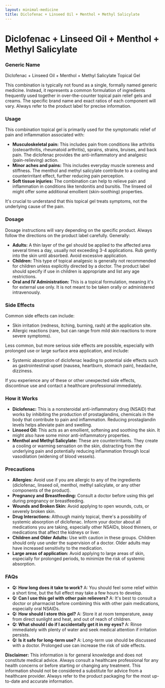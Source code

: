 ```yaml
---
layout: minimal-medicine
title: Diclofenac + Linseed Oil + Menthol + Methyl Salicylate
---
```


# Diclofenac + Linseed Oil + Menthol + Methyl Salicylate
### Generic Name
Diclofenac + Linseed Oil + Menthol + Methyl Salicylate Topical Gel


This combination is typically not found as a single, formally named generic medicine.  Instead, it represents a common formulation of ingredients frequently used together in over-the-counter topical pain relief gels and creams.  The specific brand name and exact ratios of each component will vary.  Always refer to the product label for precise information.


### Usage

This combination topical gel is primarily used for the symptomatic relief of pain and inflammation associated with:

* **Musculoskeletal pain:** This includes pain from conditions like arthritis (osteoarthritis, rheumatoid arthritis), sprains, strains, bruises, and back pain.  The diclofenac provides the anti-inflammatory and analgesic (pain-relieving) action.
* **Minor aches and pains:**  This includes everyday muscle soreness and stiffness.  The menthol and methyl salicylate contribute to a cooling and counterirritant effect, further reducing pain perception.
* **Soft tissue injuries:**  The combination can help to relieve pain and inflammation in conditions like tendonitis and bursitis.  The linseed oil might offer some additional emollient (skin-soothing) properties.

It's crucial to understand that this topical gel treats symptoms, not the underlying cause of the pain.


### Dosage

Dosage instructions will vary depending on the specific product.  Always follow the directions on the product label carefully.  Generally:

* **Adults:**  A thin layer of the gel should be applied to the affected area several times a day, usually not exceeding 3-4 applications. Rub gently into the skin until absorbed.  Avoid excessive application.
* **Children:**  This type of topical analgesic is generally not recommended for children unless explicitly directed by a doctor.  The product label should specify if use in children is appropriate and list any age restrictions.
* **Oral and IV Administration:** This is a topical formulation, meaning it's for external use only. It is not meant to be taken orally or administered intravenously.

### Side Effects

Common side effects can include:

* Skin irritation (redness, itching, burning, rash) at the application site.
* Allergic reactions (rare, but can range from mild skin reactions to more severe symptoms).

Less common, but more serious side effects are possible, especially with prolonged use or large surface area application, and include:

* Systemic absorption of diclofenac leading to potential side effects such as gastrointestinal upset (nausea, heartburn, stomach pain), headache, dizziness.

If you experience any of these or other unexpected side effects, discontinue use and contact a healthcare professional immediately.

### How it Works

* **Diclofenac:** This is a nonsteroidal anti-inflammatory drug (NSAID) that works by inhibiting the production of prostaglandins, chemicals in the body that contribute to pain and inflammation.  Reducing prostaglandin levels helps alleviate pain and swelling.
* **Linseed Oil:** This acts as an emollient, softening and soothing the skin. It might also have some minor anti-inflammatory properties.
* **Menthol and Methyl Salicylate:** These are counterirritants. They create a cooling or warming sensation on the skin, distracting from the underlying pain and potentially reducing inflammation through local vasodilation (widening of blood vessels).


### Precautions

* **Allergies:** Avoid use if you are allergic to any of the ingredients (diclofenac, linseed oil, menthol, methyl salicylate, or any other components of the product).
* **Pregnancy and Breastfeeding:** Consult a doctor before using this gel during pregnancy or breastfeeding.
* **Wounds and Broken Skin:** Avoid applying to open wounds, cuts, or severely broken skin.
* **Drug Interactions:**  Although mainly topical,  there's a possibility of systemic absorption of diclofenac.  Inform your doctor about all medications you are taking, especially other NSAIDs, blood thinners, or medications that affect the kidneys or liver.
* **Children and Older Adults:** Use with caution in these groups.  Children should only use under the supervision of a doctor. Older adults may have increased sensitivity to the medication.
* **Large areas of application:** Avoid applying to large areas of skin, especially for prolonged periods, to minimize the risk of systemic absorption.

### FAQs

* **Q: How long does it take to work?**  A: You should feel some relief within a short time, but the full effect may take a few hours to develop.
* **Q: Can I use this gel with other pain relievers?** A: It's best to consult a doctor or pharmacist before combining this with other pain medications, especially oral NSAIDs.
* **Q: How should I store this gel?** A: Store it at room temperature, away from direct sunlight and heat, and out of reach of children.
* **Q: What should I do if I accidentally get it in my eyes?** A: Rinse immediately with plenty of water and seek medical attention if irritation persists.
* **Q: Is it safe for long-term use?** A: Long-term use should be discussed with a doctor. Prolonged use can increase the risk of side effects.


**Disclaimer:** This information is for general knowledge and does not constitute medical advice. Always consult a healthcare professional for any health concerns or before starting or changing any treatment.  This information should not be considered a substitute for advice from a healthcare provider. Always refer to the product packaging for the most up-to-date and accurate information.
